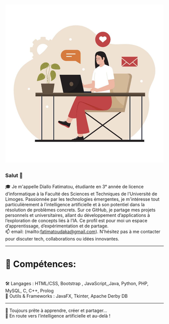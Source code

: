 # ![Fatimatou](https://github.com/Fatimatou-DIALLO-87/Fatimatou-DIALLO-87/blob/main/baniere.jpg)

### Salut 👋

🎓 Je m'appelle Diallo Fatimatou, étudiante en 3ᵉ année de licence d’informatique à la Faculté des Sciences et Techniques de l’Université de Limoges.
Passionnée par les technologies émergentes, je m'intéresse tout particulièrement à l’intelligence artificielle et à son potentiel dans la résolution de problèmes concrets.
Sur ce GitHub, je partage mes projets personnels et universitaires, allant du développement d’applications à l’exploration de concepts liés à l’IA.
Ce profil est pour moi un espace d’apprentissage, d’expérimentation et de partage.
<br>
📫 email: (mailto:fatimatoudaka@gmail.com). N'hésitez pas à me contacter pour discuter tech, collaborations ou idées innovantes.
<br>
<hr>
<h1>🧠 Compétences:</h1> <br>
🛠️ Langages : HTML/CSS, Bootstrap , JavaScript,,Java, Python, PHP, MySQL, C, C++, Prolog<br>
🧰 Outils & Frameworks : JavaFX, Tkinter, Apache Derby DB
<hr>
🚀 Toujours prête à apprendre, créer et partager...<br>
🎯 En route vers l’intelligence artificielle et au-delà !
